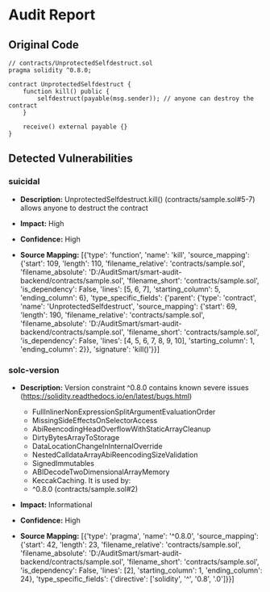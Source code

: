 # Audit Report

## Original Code

```solidity
// contracts/UnprotectedSelfdestruct.sol
pragma solidity ^0.8.0;

contract UnprotectedSelfdestruct {
    function kill() public {
        selfdestruct(payable(msg.sender)); // anyone can destroy the contract
    }

    receive() external payable {}
}

```

## Detected Vulnerabilities

### suicidal

- **Description:** UnprotectedSelfdestruct.kill() (contracts/sample.sol#5-7) allows anyone to destruct the contract

- **Impact:** High
- **Confidence:** High
- **Source Mapping:** [{'type': 'function', 'name': 'kill', 'source_mapping': {'start': 109, 'length': 110, 'filename_relative': 'contracts/sample.sol', 'filename_absolute': 'D:/AuditSmart/smart-audit-backend/contracts/sample.sol', 'filename_short': 'contracts/sample.sol', 'is_dependency': False, 'lines': [5, 6, 7], 'starting_column': 5, 'ending_column': 6}, 'type_specific_fields': {'parent': {'type': 'contract', 'name': 'UnprotectedSelfdestruct', 'source_mapping': {'start': 69, 'length': 190, 'filename_relative': 'contracts/sample.sol', 'filename_absolute': 'D:/AuditSmart/smart-audit-backend/contracts/sample.sol', 'filename_short': 'contracts/sample.sol', 'is_dependency': False, 'lines': [4, 5, 6, 7, 8, 9, 10], 'starting_column': 1, 'ending_column': 2}}, 'signature': 'kill()'}}]


### solc-version

- **Description:** Version constraint ^0.8.0 contains known severe issues (https://solidity.readthedocs.io/en/latest/bugs.html)
	- FullInlinerNonExpressionSplitArgumentEvaluationOrder
	- MissingSideEffectsOnSelectorAccess
	- AbiReencodingHeadOverflowWithStaticArrayCleanup
	- DirtyBytesArrayToStorage
	- DataLocationChangeInInternalOverride
	- NestedCalldataArrayAbiReencodingSizeValidation
	- SignedImmutables
	- ABIDecodeTwoDimensionalArrayMemory
	- KeccakCaching.
It is used by:
	- ^0.8.0 (contracts/sample.sol#2)

- **Impact:** Informational
- **Confidence:** High
- **Source Mapping:** [{'type': 'pragma', 'name': '^0.8.0', 'source_mapping': {'start': 42, 'length': 23, 'filename_relative': 'contracts/sample.sol', 'filename_absolute': 'D:/AuditSmart/smart-audit-backend/contracts/sample.sol', 'filename_short': 'contracts/sample.sol', 'is_dependency': False, 'lines': [2], 'starting_column': 1, 'ending_column': 24}, 'type_specific_fields': {'directive': ['solidity', '^', '0.8', '.0']}}]

